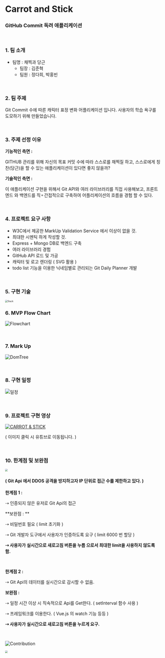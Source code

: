 # Carrot and Stick

### **GitHub Commit** **독려 애플리케이션**

<br/>

### 1. 팀 소개 

- 팀명 : 채찍과 당근
  - 팀장 : 김준혁
  - 팀원 : 정다희, 박홍빈 

<br/>

### 2. 팀 주제

Git Commit 수에 따른 캐릭터 표정 변화 어플리케이션 입니다. 사용자의 학습 욕구를 도모하기 위해 만들었습니다.

<br/>

### 3. 주제 선정 이유

**기능적인 측면 :** 

 GITHUB 관리를 위해 자신의 목표 커밋 수에 따라 스스로를 채찍질 하고, 스스로에게 칭찬(당근)을 할 수 있는 애플리케이션이 있다면 좋지 않을까?

**기술적인 측면 :** 

 이 애플리케이션 구현을 위해서 Git API와 여러 라이브러리를 직접 사용해보고, 프론트엔드 와 백엔드를 직⚬간접적으로 구축하여 어플리케이션의 흐름을 경험 할 수 있다. 

<br/>

### 4. 프로젝트 요구 사항

- W3C에서 제공한 MarkUp Validation Service 에서 이상이 없을 것.
- 최대한 시멘틱 하게 작성할 것.
- Express + Mongo DB로 백엔드 구축
- 여러 라이브러리 경험
- GitHub API 로드 및 가공
- 캐릭터 및 로고 렌더링 ( SVG 활용 )
- todo list 기능을 이용한 닉네임별로 관리되는 Git Daily Planner 개발

<br/>

### 5. 구현 기술

<img src="https://user-images.githubusercontent.com/31315644/69511508-b9c43f00-0f83-11ea-89bf-1889e46b1555.png" alt="Stack" style="zoom:50%;" />

<br/>

### 6.  MVP Flow Chart

![Flowchart](https://user-images.githubusercontent.com/31315644/69511730-ba110a00-0f84-11ea-8851-1c021e760493.png)

<br/>

### 7.  Mark Up 

![DomTree](https://user-images.githubusercontent.com/31315644/69511505-b9c43f00-0f83-11ea-86ce-cb4d61ede45b.png)

<br/>

### 8. 구현 일정 

![일정](https://user-images.githubusercontent.com/31315644/69507650-9e9f0280-0f76-11ea-8956-2a279a15e1db.png)

<br/>

### 9. 프로젝트 구현 영상

[![CARROT & STICK](https://user-images.githubusercontent.com/31315644/69508271-a1025c00-0f78-11ea-9d61-e21af8414095.jpeg)](https://www.youtube.com/watch?v=1WLIm9ZVbT4&feature=youtu.be)

( 이미지 클릭 시 유튜브로 이동됩니다. )

<br/>

### 10. 한계점 및 보완점

<img src="https://user-images.githubusercontent.com/31315644/69507654-a199f300-0f76-11ea-9ae4-69a3da28a08c.png" style="zoom:48%;" /> 

#### ( Git Api 에서 DDOS 공격을 방지하고자 IP 단위로 접근 수를 제한하고 있다. )

**한계점 1 :**

⇢ 인증되지 않은 유저로 Git Api의 접근

**보완점 : **

⇢ 비밀번호 필요 ( limit 초기화 ) 

⇢ Git 개발자 도구에서 사용자가 인증하도록 요구 ( limit 6000 번 할당 )

**⇢ 사용자가 실시간으로 새로고침 버튼을 누름 으로서 최대한 limit을 사용하지 않도록 함.**

<br/>

**한계점 2 :** 

⇢ Git Api의 데이터를 실시간으로 감시할 수 없음. 

**보완점 :** 

⇢ 일정 시간 이상 시 직속적으로 Api를 Get한다. ( setInterval 함수 사용 )

⇢ 프레임워크를 이용한다. ( Vue.js 의 watch 기능 등등 )

**⇢ 사용자가 실시간으로 새로고침 버튼을 누르게 요구.**

<br/>

![Contribution](https://user-images.githubusercontent.com/31315644/69511504-b92ba880-0f83-11ea-9efe-2d940ec23a4d.png)

<img src="https://user-images.githubusercontent.com/31315644/69507667-a5c61080-0f76-11ea-8db0-a91485c8417f.png" style="zoom:50%;" />